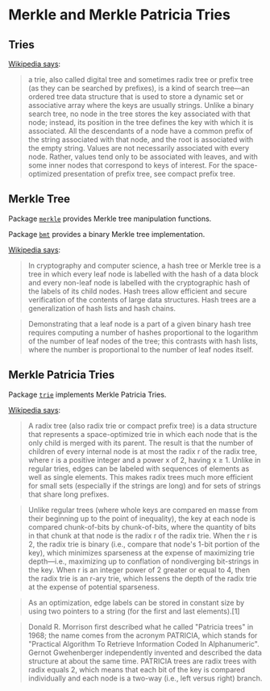 # Merkle and Merkle Patricia Tries

## Tries
[Wikipedia says](https://en.wikipedia.org/wiki/Trie): 

> a trie, also called digital tree and sometimes radix tree or prefix tree (as they can be searched by prefixes), is a kind of search tree—an ordered tree data structure that is used to store a dynamic set or associative array where the keys are usually strings. Unlike a binary search tree, no node in the tree stores the key associated with that node; instead, its position in the tree defines the key with which it is associated. All the descendants of a node have a common prefix of the string associated with that node, and the root is associated with the empty string. Values are not necessarily associated with every node. Rather, values tend only to be associated with leaves, and with some inner nodes that correspond to keys of interest. For the space-optimized presentation of prefix tree, see compact prefix tree.

## Merkle Tree
Package [`merkle`](https://godoc.org/github.com/google/trillian/merkle) provides Merkle tree manipulation functions.

Package [`bmt`](https://godoc.org/github.com/ethereum/go-ethereum/bmt) provides a binary Merkle tree implementation.

[Wikipedia says](https://en.wikipedia.org/wiki/Merkle_tree): 
> In cryptography and computer science, a hash tree or Merkle tree is a tree in which every leaf node is labelled with the hash of a data block and every non-leaf node is labelled with the cryptographic hash of the labels of its child nodes. Hash trees allow efficient and secure verification of the contents of large data structures. Hash trees are a generalization of hash lists and hash chains.

> Demonstrating that a leaf node is a part of a given binary hash tree requires computing a number of hashes proportional to the logarithm of the number of leaf nodes of the tree; this contrasts with hash lists, where the number is proportional to the number of leaf nodes itself.

## Merkle Patricia Tries
Package [`trie`](https://godoc.org/github.com/ethereum/go-ethereum/trie) implements Merkle Patricia Tries.

[Wikipedia says](https://en.wikipedia.org/wiki/Radix_tree): 
> A radix tree (also radix trie or compact prefix tree) is a data structure that represents a space-optimized trie in which each node that is the only child is merged with its parent. The result is that the number of children of every internal node is at most the radix r of the radix tree, where r is a positive integer and a power x of 2, having x ≥ 1. Unlike in regular tries, edges can be labeled with sequences of elements as well as single elements. This makes radix trees much more efficient for small sets (especially if the strings are long) and for sets of strings that share long prefixes.

> Unlike regular trees (where whole keys are compared en masse from their beginning up to the point of inequality), the key at each node is compared chunk-of-bits by chunk-of-bits, where the quantity of bits in that chunk at that node is the radix r of the radix trie. When the r is 2, the radix trie is binary (i.e., compare that node's 1-bit portion of the key), which minimizes sparseness at the expense of maximizing trie depth—i.e., maximizing up to conflation of nondiverging bit-strings in the key. When r is an integer power of 2 greater or equal to 4, then the radix trie is an r-ary trie, which lessens the depth of the radix trie at the expense of potential sparseness.

> As an optimization, edge labels can be stored in constant size by using two pointers to a string (for the first and last elements).[1]

> Donald R. Morrison first described what he called "Patricia trees" in 1968; the name comes from the acronym PATRICIA, which stands for "Practical Algorithm To Retrieve Information Coded In Alphanumeric". Gernot Gwehenberger independently invented and described the data structure at about the same time. PATRICIA trees are radix trees with radix equals 2, which means that each bit of the key is compared individually and each node is a two-way (i.e., left versus right) branch.


